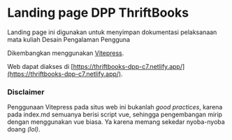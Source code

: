# Landing page DPP ThriftBooks

Landing page ini digunakan untuk menyimpan dokumentasi pelaksanaan mata kuliah Desain Pengalaman Pengguna

Dikembangkan menggunakan [Vitepress](https://vitepress.vuejs.org/).

Web dapat diakses di [https://thriftbooks-dpp-c7.netlify.app/](https://thriftbooks-dpp-c7.netlify.app/).

### Disclaimer

Penggunaan Vitepress pada situs web ini bukanlah *good practices*, karena pada index.md semuanya berisi script vue,
sehingga pengembangan mirip dengan menggunakan vue biasa. Ya karena memang sekedar nyoba-nyoba doang *(lol)*.
